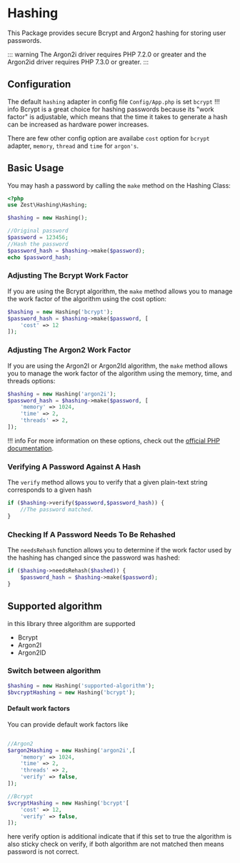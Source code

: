 # Hashing
This Package provides secure Bcrypt and Argon2 hashing for storing user passwords.

::: warning
The Argon2i driver requires PHP 7.2.0 or greater and the Argon2id
    driver requires PHP 7.3.0 or greater.
:::

## Configuration

The default `hashing` adapter in config file `Config/App.php` is set `bcrypt` 
!!! info
    Bcrypt is a great choice for hashing passwords because its "work factor" is adjustable, which means that the time it takes to generate a hash can be increased as hardware power increases.

There are few other config option are availabe `cost` option for `bcrypt` adapter, `memory`, `thread` and `time` for `argon's`.

## Basic Usage
You may hash a password by calling the `make` method on the Hashing Class:

```php
<?php 
use Zest\Hashing\Hashing;

$hashing = new Hashing();

//Original password
$password = 123456;
//Hash the password
$password_hash = $hashing->make($password);
echo $password_hash;
```
### Adjusting The Bcrypt Work Factor
If you are using the Bcrypt algorithm, the `make` method allows you to manage the work factor of the algorithm using the  cost option:

```php
$hashing = new Hashing('bcrypt');
$password_hash = $hashing->make($password, [
    'cost' => 12
]);
```
### Adjusting The Argon2 Work Factor
If you are using the Argon2I or Argon2Id algorithm, the `make` method allows you to manage the work factor of the algorithm using the  memory, time, and threads options:

```php
$hashing = new Hashing('argon2i');
$password_hash = $hashing->make($password, [
    'memory' => 1024,
    'time' => 2,
    'threads' => 2,
]);
```

!!! info
    For more information on these options, check out the  [official PHP documentation](https://secure.php.net/manual/en/function.password-hash.php).
 
### Verifying A Password Against A Hash
The `verify` method allows you to verify that a given plain-text string corresponds to a given hash
```php
if ($hashing->verify($password,$password_hash)) {
	//The password matched.
}
```

### Checking If A Password Needs To Be Rehashed
The `needsRehash` function allows you to determine if the work factor used by the hashing has changed since the password was hashed:

```php
if ($hashing->needsRehash($hashed)) {
    $password_hash = $hashing->make($password);
}
```

## Supported algorithm
in this library three algorithm are supported
- Bcrypt
- Argon2I
- Argon2ID

### Switch between algorithm 
```php
$hashing = new Hashing('supported-algorithm');
$bvcryptHashing = new Hashing('bcrypt');
```

#### Default work factors
You can provide default work factors like
```php

//Argon2
$argon2Hashing = new Hashing('argon2i',[
    'memory' => 1024,
    'time' => 2,
    'threads' => 2,
    'verify' => false,
]);

//Bcrypt
$vcryptHashing = new Hashing('bcrypt'[
    'cost' => 12,
    'verify' => false,
]);
```
here verify option is additional indicate that if this set to true the algorithm is also sticky check on verify, if both algorithm are not matched then means password is not correct.
